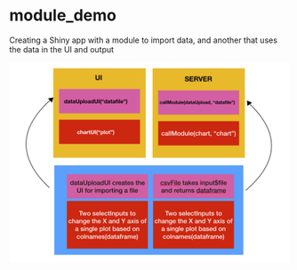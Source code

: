 # module_demo
Creating a Shiny app with a module to import data, and another that uses the data in the UI and output

![](cover_photo.png)
